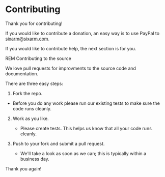 # Contributing

Thank you for contributing!

If you would like to contribute a donation, an easy way is to use PayPal to sixarm@sixarm.com.

If you would like to contribute help, the next section is for you.


REM Contributing to the source

We love pull requests for improvments to the source code and documentation.

There are three easy steps:

1. Fork the repo. 

  * Before you do any work please run our existing tests to make sure the code runs cleanly.

2. Work as you like. 

   * Please create tests. This helps us know that all your code runs cleanly.

3. Push to your fork and submit a pull request.

   * We'll take a look as soon as we can; this is typically within a business day.

Thank you again!

